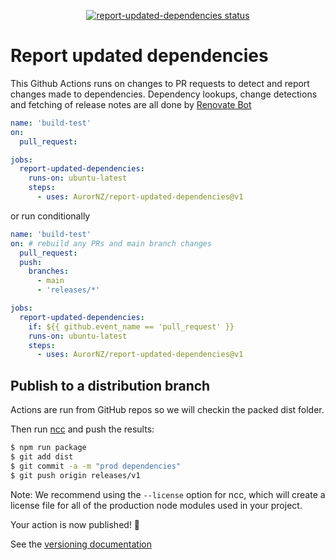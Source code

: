 <p align="center">
  <a href="https://github.com/AurorNZ/report-updated-dependencies/actions"><img alt="report-updated-dependencies status" src="https://github.com/AurorNZ/report-updated-dependencies/workflows/build-test/badge.svg"></a>
</p>

# Report updated dependencies

This Github Actions runs on changes to PR requests to detect and report changes made to dependencies.
Dependency lookups, change detections and fetching of release notes are all done by [Renovate Bot](https://github.com/renovatebot/renovate)

```yml
name: 'build-test'
on:
  pull_request:

jobs:
  report-updated-dependencies:
    runs-on: ubuntu-latest
    steps:
      - uses: AurorNZ/report-updated-dependencies@v1
```

or run conditionally

```yml
name: 'build-test'
on: # rebuild any PRs and main branch changes
  pull_request:
  push:
    branches:
      - main
      - 'releases/*'

jobs:
  report-updated-dependencies:
    if: ${{ github.event_name == 'pull_request' }}
    runs-on: ubuntu-latest
    steps:
      - uses: AurorNZ/report-updated-dependencies@v1
```

## Publish to a distribution branch

Actions are run from GitHub repos so we will checkin the packed dist folder.

Then run [ncc](https://github.com/zeit/ncc) and push the results:

```bash
$ npm run package
$ git add dist
$ git commit -a -m "prod dependencies"
$ git push origin releases/v1
```

Note: We recommend using the `--license` option for ncc, which will create a license file for all of the production node modules used in your project.

Your action is now published! :rocket:

See the [versioning documentation](https://github.com/actions/toolkit/blob/master/docs/action-versioning.md)
